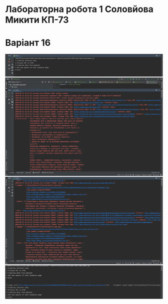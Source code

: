 # Лабораторна робота 1 Соловйова Микити КП-73
# Варіант 16

![1](https://github.com/me4nik/DB/blob/master/Labs/lab1/Screenshots/Screenshot%20at%20May%2019%2023-19-16.png?raw=true)
![1](https://github.com/me4nik/DB/blob/master/Labs/lab1/Screenshots/Screenshot%20at%20May%2019%2023-21-58.png?raw=true)
![3](https://github.com/me4nik/DB/blob/master/Labs/lab1/Screenshots/Screenshot%20at%20May%2019%2023-22-40.png?raw=true)
![4](https://github.com/me4nik/DB/blob/master/Labs/lab1/Screenshots/Screenshot%20at%20May%2019%2023-23-42.png?raw=true)
